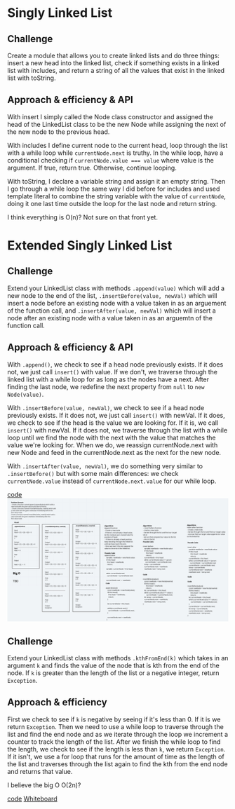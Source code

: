 # Singly Linked List

## Challenge

Create a module that allows you to create linked lists and do three things: insert a new head into the linked list, check if something exists in a linked list with includes, and return a string of all the values that exist in the linked list with toString.

## Approach & efficiency & API

With insert I simply called the Node class constructor and assigned the head of the LinkedList class to be the new Node while assigning the next of the new node to the previous head.

With includes I define current node to the current head, loop through the list with a while loop while `currentNode.next` is truthy. In the while loop, have a conditional checking if `currentNode.value === value` where value is the argument. If true, return true. Otherwise, continue looping.

With toString, I declare a variable string and assign it an empty string. Then I go through a while loop the same way I did before for includes and used template literal to combine the string variable with the value of `currentNode`, doing it one last time outside the loop for the last node and return string.

I think everything is O(n)? Not sure on that front yet.

# Extended Singly Linked List

## Challenge

Extend your LinkedList class with methods `.append(value)` which will add a new node to the end of the list, `.insertBefore(value, newVal)` which will insert a node before an existing node with a value taken in as an arguement of the function call, and `.insertAfter(value, newVal)` which will insert a node after an existing node with a value taken in as an arguemtn of the function call.

## Approach & efficiency & API

With `.append()`, we check to see if a head node previously exists. If it does not, we just call `insert()` with value. If we don't, we traverse through the linked list with a while loop for as long as the nodes have a next. After finding the last node, we redefine the next property from `null` to `new Node(value)`.

With `.insertBefore(value, newVal)`, we check to see if a head node previously exists. If it does not, we just call `insert()` with newVal. If it does, we check to see if the head is the value we are looking for. If it is, we call `insert()` with newVal. If it does not, we traverse through the list with a while loop until we find the node with the next with the value that matches the value we're looking for. When we do, we reassign currentNode.next with new Node and feed in the currentNode.next as the next for the new node.

With `.insertAfter(value, newVal)`, we do something very similar to `.insertBefore()` but with some main differences: we check `currentNode.value` instead of `currentNode.next.value` for our while loop.

[code](./linked-list.js)
![Whiteboard](../../assets/linked-list-insert.jpeg)

## Challenge

Extend your LinkedList class with methods `.kthFromEnd(k)` which takes in an argument `k` and finds the value of the node that is kth from the end of the node. If `k` is greater than the length of the list or a negative integer, return `Exception`.

## Approach & efficiency

First we check to see if `k` is negative by seeing if it's less than 0. If it is we return `Exception`. Then we need to use a while loop to traverse through the list and find the end node and as we iterate through the loop we increment a counter to track the length of the list. After we finish the while loop to find the length, we check to see if the length is less than `k`, we return `Exception`. If it isn't, we use a for loop that runs for the amount of time as the length of the list and traverses through the list again to find the kth from the end node and returns that value.

I believe the big O O(2n)?

[code](./linked-list.js)
[Whiteboard](https://docs.google.com/document/d/1jgFYPFDGBIJN4E_ok1i3xYsWhpSXwfrM38Y6RxPzn0M/edit?usp=sharing)
